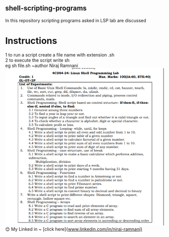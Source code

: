 ## shell-scripting-programs
In this repository scripting programs asked in LSP lab are discussed 
# Instructions 
1 to run a script create a file name with extension .sh <br>
2 to execute the script write sh <scripname> <br>
            eg sh file.sh
~author Niraj Ramnani
![Alt text](lsp.png)
😊 My Linked in ~ [click here]{www.linkedin.com/in/niraj-ramnani}
